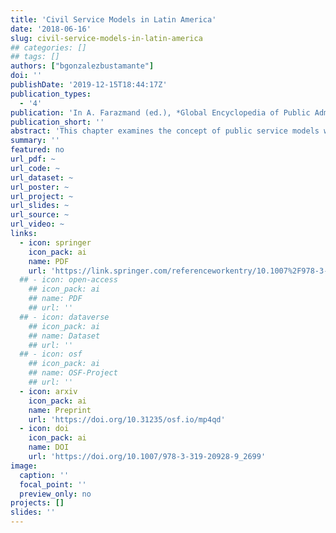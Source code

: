 ```yaml
---
title: 'Civil Service Models in Latin America'
date: '2018-06-16'
slug: civil-service-models-in-latin-america
## categories: []
## tags: []
authors: ["bgonzalezbustamante"]
doi: ''
publishDate: '2019-12-15T18:44:17Z'
publication_types:
  - '4'
publication: 'In A. Farazmand (ed.), *Global Encyclopedia of Public Administration, Public Policy, and Governance*. Cham: Springer. DOI: 10.1007/978-3-319-20928-9_2699'
publication_short: ''
abstract: 'This chapter examines the concept of public service models with special emphasis on Latin American reality. The following section deals with the subject from a historical perspective, its ties to the patronage systems, and the main milestones which have shaped the evolution of the civil services. Subsequently, the next section deals with the chief characteristics and changes in the civil services and presents an evaluation of the models in Latin America. Finally, the last section sets out some brief conclusions and summarises the main ideas of this entry.'
summary: ''
featured: no
url_pdf: ~
url_code: ~
url_dataset: ~
url_poster: ~
url_project: ~
url_slides: ~
url_source: ~
url_video: ~
links:
  - icon: springer
    icon_pack: ai
    name: PDF
    url: 'https://link.springer.com/referenceworkentry/10.1007%2F978-3-319-20928-9_2699'
  ## - icon: open-access 
    ## icon_pack: ai
    ## name: PDF
    ## url: ''
  ## - icon: dataverse
    ## icon_pack: ai
    ## name: Dataset
    ## url: ''
  ## - icon: osf
    ## icon_pack: ai
    ## name: OSF-Project
    ## url: ''
  - icon: arxiv
    icon_pack: ai
    name: Preprint
    url: 'https://doi.org/10.31235/osf.io/mp4qd'
  - icon: doi
    icon_pack: ai
    name: DOI
    url: 'https://doi.org/10.1007/978-3-319-20928-9_2699'
image:
  caption: ''
  focal_point: ''
  preview_only: no
projects: []
slides: ''
---
```

